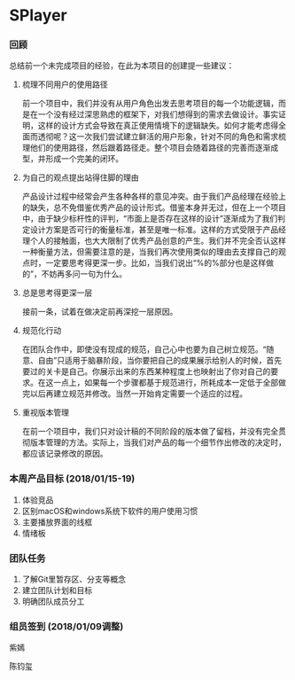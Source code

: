 # SPlayer
### 回顾

总结前一个未完成项目的经验，在此为本项目的创建提一些建议：

1. 梳理不同用户的使用路径

   前一个项目中，我们并没有从用户角色出发去思考项目的每一个功能逻辑，而是在一个没有经过深思熟虑的框架下，对我们想得到的需求去做设计。事实证明，这样的设计方式会导致在真正使用情境下的逻辑缺失。如何才能考虑得全面而透彻呢？这一次我们尝试建立鲜活的用户形象，针对不同的角色和需求梳理他们的使用路径，然后跟着路径走。整个项目会随着路径的完善而逐渐成型，并形成一个完美的闭环。

2. 为自己的观点提出站得住脚的理由

   产品设计过程中经常会产生各种各样的意见冲突。由于我们产品经理在经验上的缺失，总不免借鉴优秀产品的设计形式。借鉴本身并无过，但在上一个项目中，由于缺少标杆性的评判，“市面上是否存在这样的设计”逐渐成为了我们判定设计方案是否可行的衡量标准，甚至是唯一标准。这样的方式受限于产品经理个人的接触面，也大大限制了优秀产品创意的产生。我们并不完全否认这样一种衡量方法，但需要注意的是，当我们再次使用类似的理由去支撑自己的观点时，一定要思考得更深一步。比如，当我们说出“%的%部分也是这样做的”，不妨再多问一句为什么。

3. 总是思考得更深一层

   接前一条，试着在做决定前再深挖一层原因。

4. 规范化行动

   在团队合作中，即使没有现成的规范，自己心中也要为自己树立规范。“随意、自由”只适用于脑暴阶段，当你要把自己的成果展示给别人的时候，首先要过的关卡是自己。你展示出来的东西某种程度上也映射出了你对自己的要求。在这一点上，如果每一个步骤都基于规范进行，所耗成本一定低于全部做完以后再建立规范并修改。当然一开始肯定需要一个适应的过程。

5. 重视版本管理

   在前一个项目中，我们只对设计稿的不同阶段的版本做了留档，并没有完全贯彻版本管理的方法。实际上，当我们对产品的每一个细节作出修改的决定时，都应该记录修改的原因。



### 本周产品目标 (2018/01/15-19)

1. 体验竞品
2. 区别macOS和windows系统下软件的用户使用习惯
3. 主要播放界面的线框
4. 情绪板



### 团队任务

1. 了解Git里暂存区、分支等概念
2. 建立团队计划和目标
3. 明确团队成员分工

### 组员签到 (2018/01/09调整)

紫嫣

陈钧玺